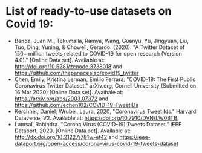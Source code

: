 # List of ready-to-use datasets on Covid 19: 

* Banda, Juan M., Tekumalla, Ramya, Wang, Guanyu, Yu, Jingyuan, Liu, Tuo, Ding, Yuning, & Chowell, Gerardo. (2020). "A Twitter Dataset of 150+ million tweets related to COVID-19 for open research (Version 4.0)." [Online Data set]. Available at: <http://doi.org/10.5281/zenodo.3738018> and  <https://github.com/thepanacealab/covid19_twitter>
* Chen, Emily, Kristina Lerman, Emilio Ferrara. "COVID-19: The First Public Coronavirus Twitter Dataset." arXiv.org, Cornell University (Submitted on 16 Mar 2020) [Online Data set]. Avaibale at: <https://arxiv.org/abs/2003.07372> and <https://github.com/echen102/COVID-19-TweetIDs>
* Kerchner, Daniel; Wrubel, Laura, 2020, "Coronavirus Tweet Ids." Harvard Dataverse, V2. Available at: https://doi.org/10.7910/DVN/LW0BTB, 
* Lamsal, Rabindra.  "Corona Virus (COVID-19) Tweets Dataset." IEEE Dataport, 2020. [Online Data set]. Available at: <http://dx.doi.org/10.21227/781w-ef42> and <https://ieee-dataport.org/open-access/corona-virus-covid-19-tweets-dataset>

